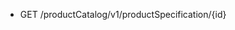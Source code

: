 <!--
    ATTENTION: This file was generated via gradle!
               Do NOT manually edit this file! Any such changes will be overwritten!
-->

* GET /productCatalog/v1/productSpecification/{id}
